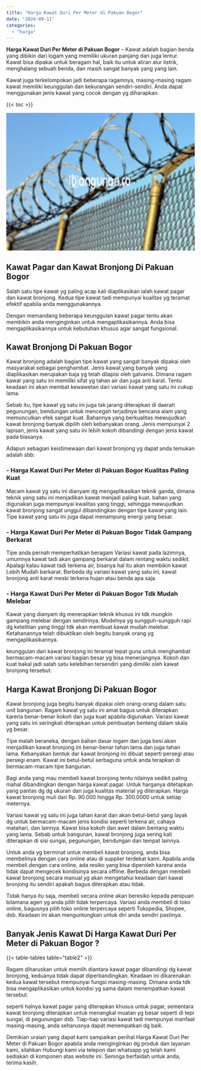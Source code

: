```yaml
---
title: "Harga Kawat Duri Per Meter di Pakuan Bogor"
date: "2024-09-11"
categories: 
  - "harga"
---
```


**Harga Kawat Duri Per Meter di Pakuan Bogor** – Kawat adalah bagian benda yang dibikin dari logam yang memiliki ukuran panjang dan juga lentur. Kawat bisa dipakai untuk beragam hal, baik itu untuk aliran alur listrik, menghalang sebuah benda, dan masih sangat banyak yang yang lain.

Kawat juga terkelompokan jadi beberapa ragamnya, masing-masing ragam kawat memiliki keunggulan dan kekurangan sendiri-sendiri. Anda dapat menggunakan jenis kawat yang cocok dengan yg diharapkan.

{{< toc >}}

![Harga Kawat Duri Per Meter di Pakuan Bogor](/images/jual-kawat-murah45.png)

## Kawat Pagar dan Kawat Bronjong Di Pakuan Bogor

Salah satu tipe kawat yg paling acap kali diaplikasikan ialah kawat pagar dan kawat bronjong. Kedua tipe kawat tadi mempunyai kualitas yg teramat efektif apabila anda menggunakannya.

Dengan memandang beberapa keunggulan kawat pagar tentu akan membikin anda menginginkan untuk mengaplikasikannya. Anda bisa mengaplikasikannya untuk kebutuhan khusus agar sangat fungsional.

## Kawat Bronjong Di Pakuan Bogor

Kawat bronjong adalah bagian tipe kawat yang sangat banyak dipakai oleh masyarakat sebagai penghambat. Jenis kawat yang banyak yang diaplikasikan merupakan baja yg telah dilapisi oleh galvanis. Dimana ragam kawat yang satu ini memiliki sifat yg tahan air dan juga anti karat. Tentu keadaan ini akan membat kewawetan dari variasi kawat yang satu ini cukup lama.

Sebab itu, tipe kawat yg satu ini juga tak jarang diterapkan di daerah pegunungan, bendungan untuk mencegah terjadinya bencana alam yang memunculkan efek sangat kuat. Bahannya yang berkualitas mewujudkan kawat bronjong banyak dipilih oleh kebanyakan orang. Jenis mempunyai 2 lapisan, jenis kawat yang satu ini lebih kokoh dibandingi dengan jenis kawat pada biasanya.

Adapun sebagian keistimewaan dari kawat bronjong yg dapat anda temukan adalah sbb:

### \- Harga Kawat Duri Per Meter di Pakuan Bogor Kualitas Paling Kuat

Macam kawat yg satu ini dianyam dg mengaplikasikan teknik ganda, dimana teknik yang satu ini menjadikan kawat menjadi paling kuat. bahan yang digunakan juga mempunyai kwalitas yang tinggi, sehingga mewujudkan kawat bronjong sangat unggul dibandingkan dengan tipe kawat yang lain. Tipe kawat yang satu ini juga dapat menampung energi yang besar.

### \- Harga Kawat Duri Per Meter di Pakuan Bogor Tidak Gampang Berkarat

Tipe anda pernah memperhatikan beragam Variasi kawat pada lazimnya, umumnya kawat tadi akan gampang berkarat dalam rentang waktu sedikit. Apalagi kalau kawat tadi terkena air, bisanya hal itu akan membikin kawat Lebih Mudah berkarat. Berbeda dg variasi kawat yang satu ini, kawat bronjong anti karat meski terkena hujan atau benda apa saja.

### \- Harga Kawat Duri Per Meter di Pakuan Bogor Tdk Mudah Melebar

Kawat yang dianyam dg menerapkan teknik khusus ini tdk mungkin gampang melebar dengan sendirinya. Modelnya yg sungguh-sungguh rapi dg ketelitian yang tinggi tdk akan membuat kawat mudah melebar. Ketahanannya telah dibuktikan oleh begitu banyak orang yg mengaplikasikannya.

keunggulan dari kawat bronjong ini teramat tepat guna untuk menghambat bermacam-macam variasi bagian besar yg bisa menerjangnya. Kokoh dan kuat bakal jadi salah satu kelebihan tersendiri yang dimiliki oleh kawat bronjong tersebut.

## Harga Kawat Bronjong Di Pakuan Bogor

Kawat bronjong juga begitu banyak dipakai oleh orang-orang dalam satu unit bangunan. Ragam kawat yg satu ini amat bagus untuk diterapkan karena benar-benar kokoh dan juga kuat apabila digunakan. Variasi kawat yang satu ini seringkali diterapkan untuk pembuatan benteng dalam skala yg besar.

Tipe malah beraneka, dengan bahan dasar logam dan juga besi akan menjadikan kawat bronjong ini benar-benar tahan lama dan juga tahan lama. Kebanyakan bentuk dar kawat bronjong ini dibuat seperti persegi atau persegi enam. Kawat ini betul-betul serbaguna untuk anda terapkan di bermacam-macam tipe bangunan.

Bagi anda yang mau membeli kawat bronjong tentu nilainya sedikit paling mahal dibandingkan dengan harga kawat pagar. Untuk harganya ditetapkan yang pantas dg dg ukuran dan juga kualitas material yg diterapkan. Harga kawat bronjong muli dari Rp. 90.000 hingga Rp. 300.0000 untuk setiap meternya.

Variasi kawat yg satu ini juga tahan karat dan akan betul-betul yang layak dg untuk bermacam-macam jenis kondisi seperti terkena air, cahaya matahari, dan lainnya. Kawat bisa kokoh dan awet dalam bentang waktu yang lama. Sebab untuk bangunan, kawat bronjong juga sering kali diterapkan di sisi sungai, pegunungan, bendungan dan tempat lainnya.

Untuk anda yg berminat untuk membeli kawat bronjong, anda bisa membelinya dengan cara online atau di supplier terdekat kami. Apabila anda membeli dengan cara online, ada resiko yang bisa diperoleh karena anda tidak dapat mengecek kondisinya secara offline. Berbeda dengan membeli kawat bronjong secara manual yg akan mengetahui keadaan dari kawat bronjong itu sendiri apakah bagus diterapkan atau tidak.

Tidak hanya itu saja, membeli secara online akan beresiko kepada penipuan bilamana agen yg anda pilih tidak terpercaya. Variasi anda membeli di toko online, bagusnya pilih toko online terpercaya seperti Tokopedia, Shopee, dsb. Keadaan ini akan menguntungkan untuk diri anda sendiri pastinya.

## Banyak Jenis Kawat Di Harga Kawat Duri Per Meter di Pakuan Bogor ?

{{< table-tables table="table2" >}}

Ragam diharuskan untuk memlih diantara kawat pagar dibandingi dg kawat bronjong, keduanya tidak dapat diperbandingkan. Keadaan ini dikarenakan kedua kawat tersebut mempunyai fungsi masing-masing. Dimana anda tdk bisa mengaplikasikan untuk kondisi yg sama dalam menempatkan kawat tersebut.

seperti halnya kawat pagar yang diterapkan khusus untuk pagar, sementara kawat bronjong diterapkan untuk menangkal muatan yg besar seperti di tepi sungai, di pegunungan dsb. Tiap-tiap variasi kawat tadi mempunyai manfaat masing-masing, anda seharusnya dapat menempatkan dg baik.

Demikian uraian yang dapat kami sampaikan perihal Harga Kawat Duri Per Meter di Pakuan Bogor apabila anda menginginkan dg produk dan layanan kami, silahkan Hubungi kami via telepon dan whatsapp yg telah kami sediakan di komponen atas website ini. Semoga berfaidah untuk anda, terima kasih.
